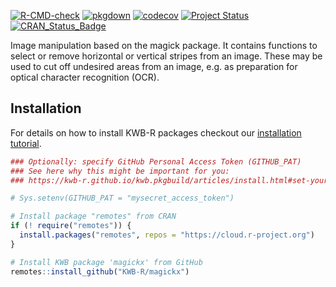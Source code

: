 [![R-CMD-check](https://github.com/KWB-R/magickx/workflows/R-CMD-check/badge.svg)](https://github.com/KWB-R/magickx/actions?query=workflow%3AR-CMD-check)
[![pkgdown](https://github.com/KWB-R/magickx/workflows/pkgdown/badge.svg)](https://github.com/KWB-R/magickx/actions?query=workflow%3Apkgdown)
[![codecov](https://codecov.io/github/KWB-R/magickx/branch/main/graphs/badge.svg)](https://codecov.io/github/KWB-R/magickx)
[![Project Status](https://img.shields.io/badge/lifecycle-experimental-orange.svg)](https://www.tidyverse.org/lifecycle/#experimental)
[![CRAN_Status_Badge](https://www.r-pkg.org/badges/version/magickx)]()

Image manipulation based on the magick package.  It
contains functions to select or remove horizontal or vertical stripes
from an image. These may be used to cut off undesired areas from an
image, e.g. as preparation for optical character recognition (OCR).

## Installation

For details on how to install KWB-R packages checkout our [installation tutorial](https://kwb-r.github.io/kwb.pkgbuild/articles/install.html).

```r
### Optionally: specify GitHub Personal Access Token (GITHUB_PAT)
### See here why this might be important for you:
### https://kwb-r.github.io/kwb.pkgbuild/articles/install.html#set-your-github_pat

# Sys.setenv(GITHUB_PAT = "mysecret_access_token")

# Install package "remotes" from CRAN
if (! require("remotes")) {
  install.packages("remotes", repos = "https://cloud.r-project.org")
}

# Install KWB package 'magickx' from GitHub
remotes::install_github("KWB-R/magickx")
```
